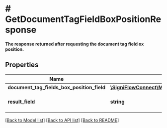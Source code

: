 # # GetDocumentTagFieldBoxPositionResponse

#### The response returned after requesting the document tag field ox position.

## Properties

Name | Type | Description | Notes
------------ | ------------- | ------------- | -------------
**document_tag_fields_box_position_field** | [**\SigniFlowConnect\Model\GetDocumentTagFieldBoxPositionResponseDocumentTagFieldsBoxPositionField**](GetDocumentTagFieldBoxPositionResponseDocumentTagFieldsBoxPositionField.md) |  |
**result_field** | **string** | Displays the result of the call. |

[[Back to Model list]](../../README.md#models) [[Back to API list]](../../README.md#endpoints) [[Back to README]](../../README.md)
